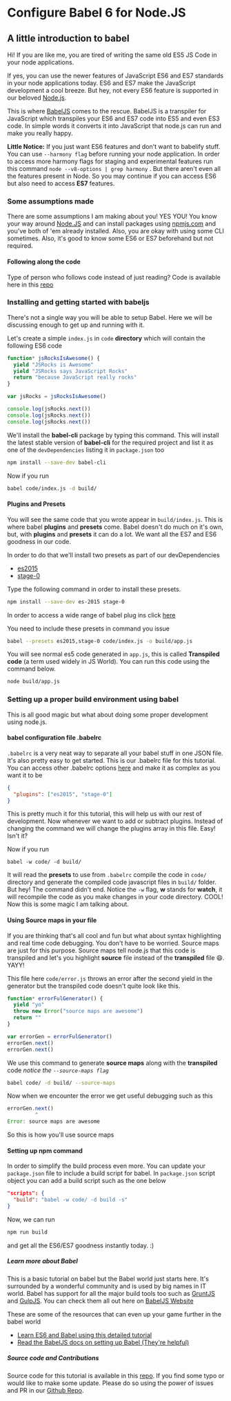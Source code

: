 # Configure Babel 6 for Node.JS

## A little introduction to babel
Hi! If you are like me, you are tired of writing the same old ES5 JS Code in your node applications.

If yes, you can use the newer features of JavaScript ES6 and ES7 standards in your node applications today. ES6 and ES7 make the JavaScript development a cool breeze. But hey, not every ES6 feature is supported in our beloved [Node.js](https://nodejs.org).

This is where [BabelJS](https://babeljs.io) comes to the rescue. BabelJS is a transpiler for JavaScript which transpiles your ES6 and ES7 code into ES5 and even ES3 code. In simple words it converts it into JavaScript that node.js can run and make you really happy.

**Little Notice:** If you just want ES6 features and don't want to babelify stuff. You can use `--harmony flag` before running your node application. In order to access more harmony flags for staging and experimental features run this command `node --v8-options | grep harmony` . But there aren't even all the features present in Node. So you may continue if you can access ES6 but also need to access **ES7** features.

### Some assumptions made
There are some assumptions I am making about you! YES YOU! You know your way around [Node.JS](https://nodejs.org) and can install packages using [npmjs.com](http://npmjs.com) and you've both of 'em already installed. Also, you are okay with using some CLI sometimes. Also, it's good to know some ES6 or ES7 beforehand but not required.

#### Following along the code
Type of person who follows code instead of just reading? Code is available here in this [repo](https://github.com/abdulhannanali/babel-configuration-tutorial)

### Installing and getting started with babeljs
There's not a single way you will be able to setup Babel. Here we will be discussing enough to get up and running with it.

Let's create a simple `index.js` in `code` **directory**  which will contain the following ES6 code
```js
function* jsRocksIsAwesome() {
  yield "JSRocks is Awesome"
  yield "JSRocks says JavaScript Rocks"
  return "because JavaScript really rocks"
}

var jsRocks = jsRocksIsAwesome()

console.log(jsRocks.next())
console.log(jsRocks.next())
console.log(jsRocks.next())

```


We'll install the **babel-cli** package by typing this command. This will install the latest stable version of **babel-cli** for the required project and list it as one of the `devDependencies` listing it in `package.json` too

```bash
npm install --save-dev babel-cli
```

Now if you run
```bash
babel code/index.js -d build/
```

#### Plugins and Presets

You will see the same code that you wrote appear in `build/index.js`. This is where babel **plugins** and **presets** come. Babel doesn't do much on it's own, but, with **plugins** and **presets** it can do a lot. We want all the ES7 and ES6 goodness in our code.

In order to do that we'll install two presets as part of our devDependencies
- [es2015](https://babeljs.io/docs/plugins/preset-es2015/)
- [stage-0](https://babeljs.io/docs/plugins/preset-stage-0/)

Type the following command in order to install these presets.
```bash
npm install --save-dev es-2015 stage-0
```
In order to access a wide range of babel plug ins click [here](https://babeljs.io/docs/plugins/)

You need to include these presets in command you issue
```bash
babel --presets es2015,stage-0 code/index.js -o build/app.js
```

You will see normal es5 code generated in `app.js`, this is called **Transpiled code** (a term used widely in JS World). You can run this code using the command below.
```bash
node build/app.js
```

### Setting up a proper build environment using babel
This is all good magic but what about doing some proper development using node.js.

#### babel configuration file .babelrc
`.babelrc` is a very neat way to separate all your babel stuff in one JSON file. It's also pretty easy to get started. This is our .babelrc file for this tutorial. You can access other .babelrc options [here](http://babeljs.io/docs/usage/options/) and make it as complex as you want it to be
```json
{
  "plugins": ["es2015", "stage-0"]
}
```
This is pretty much it for this tutorial, this will help us with our rest of development. Now whenever we want to add or subtract plugins. Instead of changing the command we will change the plugins array in this file. Easy! Isn't it?

Now if you run
```
babel -w code/ -d build/
```
It will read the **presets** to use from `.babelrc` compile the code in `code/` directory and generate the compiled code javascript files in `build/` folder. But hey! The command didn't end. Notice the `-w` flag, **w** stands for **watch**, it will recompile the code as you make changes in your code directory. COOL! Now this is some magic I am talking about.

#### Using Source maps in your file
If you are thinking that's all cool and fun but what about syntax highlighting and real time code debugging. You don't have to be worried. Source maps are just for this purpose. Source maps tell node.js that this code is transpiled and let's you highlight **source** file instead of the **transpiled** file 😄. YAYY!

This file here `code/error.js` throws an error after the second yield in the generator but the transpiled code doesn't quite look like this.
```js
function* errorFulGenerator() {
  yield "yo"
  throw new Error("source maps are awesome")
  return ""
}

var errorGen = errorFulGenerator()
errorGen.next()
errorGen.next()
```

We use this command to generate **source maps** along with the **transpiled** code *notice the `--source-maps flag`*
```bash
babel code/ -d build/ --source-maps
```

Now when we encounter the error we get useful debugging such as this
```js
errorGen.next()
         ^
Error: source maps are awesome
```
So this is how you'll use source maps

#### Setting up npm command
In order to simplify the build process even more. You can update your `package.json` file to include a build script for babel. In `package.json` script object you can add a build script such as the one below
```json
"scripts": {
  "build": "babel -w code/ -d build -s"
}
```
Now, we can run
```bash
npm run build
```
and get all the ES6/ES7 goodness instantly today. :)


##### Learn more about Babel
This is a basic tutorial on babel but the Babel world just starts here. It's surrounded by a wonderful community and is used by big names in IT world. Babel has support for all the major build tools too such as [GruntJS](https://www.npmjs.com/package/grunt-babel) and [GulpJS](https://npmjs.org/package/gulp-babel/). You can check them all out here on [BabelJS Website](https://babeljs.io/docs/setup/)

These are some of the resources that can even up your game further in the babel world
- [Learn ES6 and Babel using this detailed tutorial](http://ccoenraets.github.io/es6-tutorial/index.html)
- [Read the BabelJS docs on setting up Babel (They're helpful)](https://babeljs.io/docs/setup/)


##### Source code and Contributions
Source code for this tutorial is available in this [repo](https://github.com/abdulhannanali/babel-configuration-tutorial).
If you find some typo or would like to make some update. Please do so using the power of issues and PR in our [Github Repo](https://github.com/abdulhannanali/babel-configuration-tutorial).
